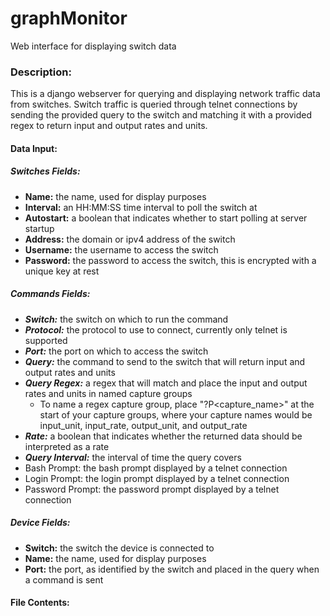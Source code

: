 # graphMonitor
Web interface for displaying switch data
### Description:
This is a django webserver for querying and displaying network traffic data from switches. Switch traffic is queried through telnet connections by sending the provided query to the switch and matching it with a provided regex to return input and output rates and units.

#### Data Input:
##### Switches Fields:
- **Name:** the name, used for display purposes
- **Interval:** an HH:MM:SS time interval to poll the switch at
- **Autostart:** a boolean that indicates whether to start polling at server startup
- **Address:** the domain or ipv4 address of the switch
- **Username:** the username to access the switch
- **Password:** the password to access the switch, this is encrypted with a unique key at rest

##### Commands Fields:
- ***Switch:*** the switch on which to run the command
- ***Protocol:*** the protocol to use to connect, currently only telnet is supported
- ***Port:*** the port on which to access the switch
- ***Query:*** the command to send to the switch that will return input and output rates and units
- ***Query Regex:*** a regex that will match and place the input and output rates and units in named capture groups
    - To name a regex capture group, place "?P<capture_name>" at the start of your capture groups, where your capture names would be input_unit, input_rate, output_unit, and output_rate
- ***Rate:*** a boolean that indicates whether the returned data should be interpreted as a rate
- ***Query Interval:*** the interval of time the query covers
- Bash Prompt: the bash prompt displayed by a telnet connection
- Login Prompt: the login prompt displayed by a telnet connection
- Password Prompt: the password prompt displayed by a telnet connection

##### Device Fields:
- **Switch:** the switch the device is connected to
- **Name:** the name, used for display purposes
- **Port:** the port, as identified by the switch and placed in the query when a command is sent

#### File Contents:

